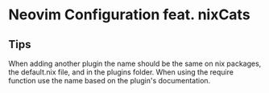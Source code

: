 # Neovim Configuration feat. nixCats

## Tips
When adding another plugin the name should be the same on nix packages, the default.nix file, and in the plugins folder. When using the require function use the name based on the plugin's documentation.
